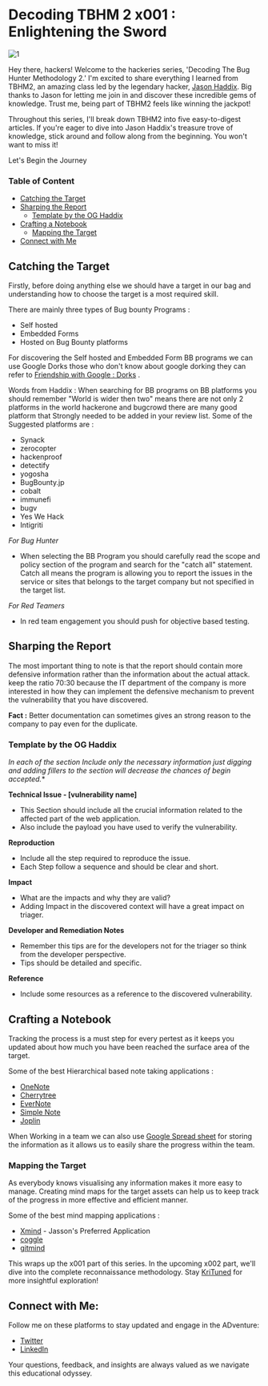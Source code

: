 # Decoding TBHM 2 x001 : Enlightening the Sword

![1](https://github.com/kris3c/kris3c.github.io/assets/128035061/f6529d46-099d-40bc-a4d6-21b5d3c6d1b4)

Hey there, hackers! Welcome to the hackeries series, 'Decoding The Bug Hunter Methodology 2.' I'm excited to share everything I learned from TBHM2, an amazing class led by the legendary hacker, [Jason Haddix](https://twitter.com/Jhaddix). Big thanks to Jason for letting me join in and discover these incredible gems of knowledge. Trust me, being part of TBHM2 feels like winning the jackpot!

Throughout this series, I'll break down TBHM2 into five easy-to-digest articles. If you're eager to dive into Jason Haddix's treasure trove of knowledge, stick around and follow along from the beginning. You won't want to miss it!

Let's Begin the Journey

### Table of Content

- [Catching the Target](#catching-the-target)
- [Sharping the Report](#sharping-the-report)
	- [Template by the OG Haddix](#template-by-the-og-haddix)
- [Crafting a Notebook](#crafting-a-notebook)
	- [Mapping the Target](#mapping-the-target)
- [Connect with Me](#connect-with-me)

## Catching the Target

Firstly, before doing anything else we should have a target in our bag and understanding how to choose the target is a most required skill. 

There are mainly three types of Bug bounty Programs : 

- Self hosted 
- Embedded Forms 
- Hosted on Bug Bounty platforms 

For discovering the Self hosted and Embedded Form BB programs we can use Google Dorks those who don't know about google dorking they can refer to [Friendship with Google : Dorks](https://kris3c.github.io/article/Friendship-with-Google-Dorks) .

Words from Haddix : When searching for BB programs on BB platforms you should remember "World is wider then two" means there are not only 2 platforms in the world hackerone and bugcrowd there are many good platform that Strongly needed to be added in your review list. Some of the Suggested platforms are : 

- Synack 
- zerocopter
- hackenproof
- detectify
- yogosha
- BugBounty.jp
- cobalt
- immunefi 
- bugv
- Yes We Hack
- Intigriti

*For Bug Hunter*  

- When selecting the BB Program you should carefully read the scope and policy section of the program and search for the "catch all" statement. Catch all means the program is allowing you to report the issues in the service or sites that belongs to the target company but not specified in the target list.

*For Red Teamers*

- In red team engagement you should push for objective based testing.

## Sharping the Report 

The most important thing to note is that the report should contain more defensive information rather than the information about the actual attack. keep the ratio 70:30 because the IT department of the company is more interested in how they can implement the defensive mechanism to prevent the vulnerability that you have discovered.

**Fact :** Better documentation can sometimes gives an strong reason to the company to pay even for the duplicate.
### Template by the OG Haddix 

*In each of the section Include only the necessary information just digging and adding fillers to the section will decrease the chances of begin accepted.**

**Technical Issue - [vulnerability name]**

- This Section should include all the crucial information related to the affected part of the web application.
- Also include the payload you have used to verify the vulnerability.

**Reproduction** 

- Include all the step required to reproduce the issue.
- Each Step follow a sequence and should be clear and short.

**Impact**

- What are the impacts and why they are valid?
- Adding Impact in the discovered context will have a great impact on triager.

**Developer and Remediation Notes**

- Remember this tips are for the developers not for the triager so think from the developer perspective.
- Tips should be detailed and specific.

**Reference**

- Include some resources as a reference to the discovered vulnerability.

## Crafting a Notebook 

Tracking the process is a must step for every pertest as it keeps you updated about how much you have been reached the surface area of the target.

Some of the best Hierarchical based note taking applications :

- [OneNote](https://www.onenote.com/download)
- [Cherrytree](https://redirect.viglink.com/?format=go&jsonp=vglnk_170144436748110&key=eac202ea7a96cf485281d6c4ffa2069e&libId=lpms1m040103es17000ULc932ia65&loc=https%3A%2F%2Fwww.makeuseof.com%2Ftag%2Fproductivity-on-linux-7-apps-for-note-taking%2F&v=1&opt=true&optExText=false&out=https%3A%2F%2Fflathub.org%2Fapps%2Fnet.cozic.joplin_desktop&ref=https%3A%2F%2Fwww.google.com%2F&title=The%20Top%2010%20Note-Taking%20Apps%20for%20Linux&txt=Joplin)
- [EverNote](https://evernote.com/download)
- [Simple Note](https://redirect.viglink.com/?format=go&jsonp=vglnk_170144442217611&key=eac202ea7a96cf485281d6c4ffa2069e&libId=lpms1m040103es17000ULc932ia65&loc=https%3A%2F%2Fwww.makeuseof.com%2Ftag%2Fproductivity-on-linux-7-apps-for-note-taking%2F&v=1&opt=true&optExText=false&out=https%3A%2F%2Fflathub.org%2Fapps%2Fcom.simplenote.Simplenote&ref=https%3A%2F%2Fwww.google.com%2F&title=The%20Top%2010%20Note-Taking%20Apps%20for%20Linux&txt=Simplenote)
- [Joplin](https://joplinapp.org/help/install/)

When Working in a team we can also use [Google Spread sheet](https://workspace.google.com/intl/en/features/?utm_source=sheetsforwork&utm_medium=et&utm_content=trysheetsforwork&utm_campaign=hero) for storing the information as it allows us to easily share the progress within the team.

### Mapping the Target

As everybody knows visualising any information makes it more easy to manage. Creating mind maps for the target assets can help us to keep track of the progress in more effective and efficient manner.

Some of the best mind mapping applications :

- [Xmind](https://xmind.app/) - Jasson's Preferred Application
- [coggle](https://coggle.it/)
- [gitmind](https://gitmind.com/)

This wraps up the x001 part of this series. In the upcoming x002 part, we'll dive into the complete reconnaissance methodology. Stay [KriTuned](https://kris3c.github.io/kritune/) for more insightful exploration!

## Connect with Me:

Follow me on these platforms to stay updated and engage in the ADventure:

- [Twitter](https://twitter.com/Krish_Ars3)
- [LinkedIn](https://www.linkedin.com/in/kris3c/)

Your questions, feedback, and insights are always valued as we navigate this educational odyssey.

<script src="https://utteranc.es/client.js"
        repo="kris3c/kris3c.github.io"
        issue-term="pathname"
        label="KriCom"
        theme="github-dark"
        crossorigin="anonymous"
        async>
</script>















